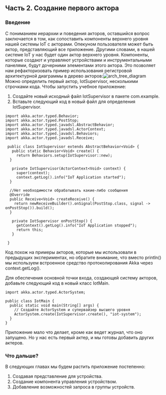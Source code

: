 ## Часть 2. Создание первого актора
### Введение
С пониманием иерархии и поведения акторов, оставшийся вопрос заключается в том, как сопоставить компоненты верхнего уровня нашей системы IoT с акторами. Опекуном пользователя может быть актор, представляющий все приложение. Другими словами, в нашей системе IoT у нас будет один актор верхнего уровня. Компоненты, которые создают и управляют устройствами и инструментальными панелями, будут дочерними элементами этого актора. Это позволяет нам рефакторизовать пример использования регистровой архитектурной диаграммы в дерево акторов:![arch_tree_diagram](https://i.imgur.com/AmeVohE.png)
Можно определить первый актор, IotSupervisor, несколькими строчками кода. Чтобы запустить учебное приложение:

1. Создайте новый исходный файл IotSupervisor в пакете com.example.
2. Вставьте следующий код в новый файл для определения IotSupervisor.

```
import akka.actor.typed.Behavior;
import akka.actor.typed.PostStop;
import akka.actor.typed.javadsl.AbstractBehavior;
import akka.actor.typed.javadsl.ActorContext;
import akka.actor.typed.javadsl.Behaviors;
import akka.actor.typed.javadsl.Receive;

 public class IotSupervisor extends AbstractBehavior<Void> {
   public static Behavior<Void> create() {
     return Behaviors.setup(IotSupervisor::new);
  }

   private IotSupervisor(ActorContext<Void> context) {
     super(context);
     context.getLog().info("IoT Application started");
  }

  //Нет необходимости обрабатывать какие-либо сообщения
  @Override
  public Receive<Void> createReceive() {
    return newReceiveBuilder().onSignal(PostStop.class, signal -> onPostStop()).build();
  }

   private IotSupervisor onPostStop() {
     getContext().getLog().info("IoT Application stopped");
     return this;
   }
   
 }
 ```
 Код похож на примеры акторов, которые мы использовали в предыдущих экспериментах, но обратите внимание, что вместо println() мы используем встроенное средство протоколирования Akka через context.getLog().

Для обеспечения основной точки входа, создающей систему акторов, добавьте следующий код в новый класс IotMain.
```
import akka.actor.typed.ActorSystem;

public class IotMain {
  public static void main(String[] args) {
    // Создайте ActorSystem и супервайзер высшего уровня
    ActorSystem.create(IotSupervisor.create(), "iot-system");
  }
}
```
Приложение мало что делает, кроме как ведет журнал, что оно запущено. Но у нас есть первый актер, и мы готовы добавить других актеров.

### Что дальше?
В следующих главах мы будем растить приложение постепенно:

1. Создавая представление для устройства.
2. Создание компонента управления устройством.
3. Добавление возможностей запроса в группы устройств.
